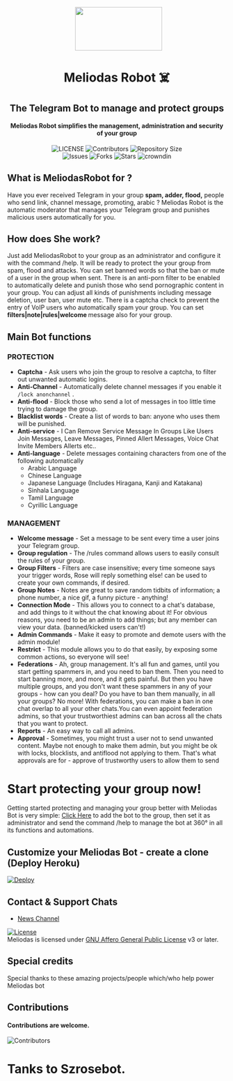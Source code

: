 <p align="center">
      <img style="width:200px; height: 100px;"  src="https://telegra.ph/file/a852109ec7f58c591c449.jpg"></p>
<h1 align="center"><b>Meliodas Robot ☠️</b></h1>
<h2 align="center"><b>The Telegram Bot to manage and protect groups</b></h2>
<h4 align="center">Meliodas Robot  simplifies the management, administration and security of your group</h4>

<p align="center">
    <img src="https://img.shields.io/github/license/Halawa-Ex/Kuntul?style=for-the-badge&logo=appveyor" alt="LICENSE">
    <img src="https://img.shields.io/github/contributors/Halawa-Ex/Kuntul?style=for-the-badge&logo=appveyor" alt="Contributors">
    <img src="https://img.shields.io/github/repo-size/Halawa-Ex/Kuntul?style=for-the-badge&logo=appveyor" alt="Repository Size"> <br>
    <img src="https://img.shields.io/github/issues/Halawa-Ex/Kuntul?style=for-the-badge&logo=appveyor" alt="Issues">
    <img src="https://img.shields.io/github/forks/Halawa-Ex/Kuntul?style=for-the-badge&logo=appveyor" alt="Forks">
    <img src="https://img.shields.io/github/stars/Halawa-Ex/Kuntul?style=for-the-badge&logo=appveyor" alt="Stars">
    <img href="https://crowdin.com/project/szrosebot" src="https://badges.crowdin.net/szrosebot/localized.svg" alt="crowndin"> 
</p>

## What is MeliodasRobot for ?

Have you ever received Telegram in your group **spam, adder, flood,** people who send link, channel message, promoting, arabic ? Meliodas Robot is the automatic moderator that manages your Telegram group and punishes malicious users automatically for you.

## How does She work?

Just add MeliodasRobot to your group as an administrator and configure it with the command /help. It will be ready to protect the your group from spam, flood and attacks. You can set banned words so that the ban or mute of a user in the group when sent.
There is an anti-porn filter to be enabled to automatically delete and punish those who send pornographic content in your group.
You can adjust all kinds of punishments including message deletion, user ban, user mute etc. There is a captcha check to prevent the entry of VoIP users who automatically spam your group. You can set <b> filters|note|rules|welcome </b> message also for your group.

## Main Bot functions
### PROTECTION 
  * **Captcha** - Ask users who join the group to resolve a captcha, to filter out unwanted automatic logins.
  * **Anti-Channel** - Automatically delete channel messages if you enable it `/lock anonchannel` .
  * **Anti-flood** - Block those who send a lot of messages in too little time trying to damage the group.
  * **Blacklist words** - Create a list of words to ban: anyone who uses them will be punished.
  * **Anti-service** - I Can Remove Service Message In Groups Like Users Join Messages, Leave Messages, Pinned Allert Messages, Voice Chat Invite Members Allerts etc..
  * **Anti-language** - Delete messages containing characters from one of the following automatically
       * Arabic Language
       * Chinese Language
       * Japanese Language (Includes Hiragana, Kanji and Katakana)
       * Sinhala Language
       * Tamil Language
       * Cyrillic Language

### MANAGEMENT  
   * **Welcome message** - Set a message to be sent every time a user joins your Telegram group.
   * **Group regulation** - The /rules command allows users to easily consult the rules of your group.
   * **Group Filters** - Filters are case insensitive; every time someone says your trigger words, Rose will reply something else! can be used to create your own commands, if desired.
   * **Group Notes** - Notes are great to save random tidbits of information; a phone number, a nice gif, a funny picture - anything!
   * **Connection Mode** - This allows you to connect to a chat's database, and add things to it without the chat knowing about it! For obvious reasons, you need to be an admin to add things; but any member can view your data. (banned/kicked users can't!)
   * **Admin Commands** - Make it easy to promote and demote users with the admin module!
   * **Restrict** - This module allows you to do that easily, by exposing some common actions, so everyone will see!
   * **Federations** - Ah, group management. It's all fun and games, until you start getting spammers in, and you need to ban them. Then you need to start banning more, and more, and it gets painful. But then you have multiple groups, and you don't want these spammers in any of your groups - how can you deal? Do you have to ban them manually, in all your groups? No more! With federations, you can make a ban in one chat overlap to all your other chats.You can even appoint federation admins, so that your trustworthiest admins can ban across all the chats that you want to protect.
   * **Reports** - An easy way to call all admins.
   * **Approval** - Sometimes, you might trust a user not to send unwanted content.
Maybe not enough to make them admin, but you might be ok with locks, blocklists, and antiflood not applying to them.
That's what approvals are for - approve of trustworthy users to allow them to send 

# Start protecting your group now!
Getting started protecting and managing your group better with Meliodas Bot is very simple: [Click Here](http://t.me/MeliodasRobot?startgroup=new) to add the bot to the group, then set it as administrator and send the command /help to manage the bot at 360° in all its functions and automations.

## Customize your Meliodas Bot - create a clone (Deploy Heroku)

[![Deploy](https://www.herokucdn.com/deploy/button.svg)](https://heroku.com/deploy?template=https://github.com/Halawa-Ex/Kuntul)

## Contact & Support Chats

 - [News Channel ](https://t.me/OfficiallMeliodas) 

[![License](https://www.gnu.org/graphics/agplv3-155x51.png)](LICENSE)   
Meliodas is licensed under [GNU Affero General Public License](https://www.gnu.org/licenses/agpl-3.0.en.html) v3 or later.

## Special credits
Special thanks to these amazing projects/people which/who help power Meliodas bot

## Contributions
#### Contributions are welcome.

![Contributors](https://contrib.rocks/image?repo=Halawa-Ex/Kuntul)

# Tanks to Szrosebot.
